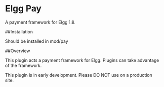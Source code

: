 Elgg Pay
========

A payment framework for Elgg 1.8.

##Installation

Should be installed in mod/pay

##Overview

This plugin acts a payment framework for Elgg. Plugins can take advantage of the framework. 

This plugin is in early development. Please DO NOT use on a production site. 